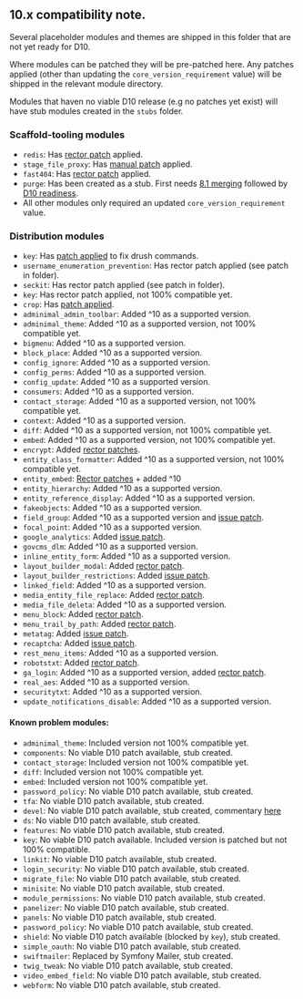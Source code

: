 ## 10.x compatibility note.

Several placeholder modules and themes are shipped in this folder that are not yet ready for D10.

Where modules can be patched they will be pre-patched here. Any patches applied (other than updating the `core_version_requirement` value) will be shipped in the relevant module directory.

Modules that haven no viable D10 release (e.g no patches yet exist) will have stub modules created in the `stubs` folder.

### Scaffold-tooling modules
* `redis`: Has [rector patch](https://www.drupal.org/project/redis/issues/3289284) applied.
* `stage_file_proxy`: Has [manual patch](https://www.drupal.org/project/stage_file_proxy/issues/3283529) applied.
* `fast404`: Has [rector patch](https://www.drupal.org/project/fast_404/issues/3287465) applied.
* `purge`: Has been created as a stub. First needs [8.1 merging](https://www.drupal.org/project/purge/issues/3259320) followed by [D10 readiness](https://www.drupal.org/project/purge/issues/3272193).
* All other modules only required an updated `core_version_requirement` value.

### Distribution modules
* `key`: Has [patch applied](https://www.drupal.org/project/key/issues/3278542) to fix drush commands.
* `username_enumeration_prevention`: Has rector patch applied (see patch in folder).
* `seckit`: Has rector patch applied (see patch in folder).
* `key`: Has rector patch applied, not 100% compatible yet.
* `crop`: Has [patch applied](https://www.drupal.org/project/crop/issues/3286828).
* `adminimal_admin_toolbar`: Added ^10 as a supported version.
* `adminimal_theme`: Added ^10 as a supported version, not 100% compatible yet.
* `bigmenu`: Added ^10 as a supported version.
* `block_place`: Added ^10 as a supported version.
* `config_ignore`: Added ^10 as a supported version.
* `config_perms`: Added ^10 as a supported version.
* `config_update`: Added ^10 as a supported version.
* `consumers`: Added ^10 as a supported version.
* `contact_storage`: Added ^10 as a supported version, not 100% compatible yet.
* `context`: Added ^10 as a supported version.
* `diff`: Added ^10 as a supported version, not 100% compatible yet.
* `embed`: Added ^10 as a supported version, not 100% compatible yet.
* `encrypt`: Added [rector patches](https://www.drupal.org/project/encrypt/issues/3297063).
* `entity_class_formatter`: Added ^10 as a supported version, not 100% compatible yet.
* `entity_embed`: [Rector patches](https://www.drupal.org/project/entity_embed/issues/3287235) + added ^10
* `entity_hierarchy`: Added ^10 as a supported version.
* `entity_reference_display`: Added ^10 as a supported version.
* `fakeobjects`: Added ^10 as a supported version.
* `field_group`: Added ^10 as a supported version and [issue patch](https://www.drupal.org/project/field_group/issues/3278537).
* `focal_point`: Added ^10 as a supported version.
* `google_analytics`: Added [issue patch](https://www.drupal.org/project/google_analytics/issues/3287765).
* `govcms_dlm`: Added ^10 as a supported version.
* `inline_entity_form`: Added ^10 as a supported version.
* `layout_builder_modal`: Added [rector patch](https://www.drupal.org/project/layout_builder_modal/issues/3288232).
* `layout_builder_restrictions`: Added [issue patch](https://www.drupal.org/project/layout_builder_restrictions/issues/3257889).
* `linked_field`: Added ^10 as a supported version.
* `media_entity_file_replace`: Added [rector patch](https://www.drupal.org/project/media_entity_file_replace/issues/3288492).
* `media_file_deleta`: Added ^10 as a supported version.
* `menu_block`: Added [rector patch](https://www.drupal.org/project/menu_block/issues/3288540).
* `menu_trail_by_path`: Added [rector patch](https://www.drupal.org/project/menu_trail_by_path/issues/3288570).
* `metatag`: Added [issue patch](https://www.drupal.org/project/metatag/issues/3252150).
* `recaptcha`: Added [issue patch](https://www.drupal.org/project/recaptcha/issues/3272700).
* `rest_menu_items`: Added ^10 as a supported version.
* `robotstxt`: Added [rector patch](https://www.drupal.org/project/robotstxt/issues/3297979).
* `ga_login`: Added ^10 as a supported version, added [rector patch](https://www.drupal.org/project/ga_login/issues/3297284).
* `real_aes`: Added ^10 as a supported version.
* `securitytxt`: Added ^10 as a supported version.
* `update_notifications_disable`: Added ^10 as a supported version.


#### Known problem modules:
 * `adminimal_theme`: Included version not 100% compatible yet.
 * `components`: No viable D10 patch available, stub created.
 * `contact_storage`: Included version not 100% compatible yet.
 * `diff`: Included version not 100% compatible yet.
 * `embed`: Included version not 100% compatible yet.
 * `password_policy`: No viable D10 patch available, stub created.
 * `tfa`: No viable D10 patch available, stub created.
 * `devel`: No viable D10 patch available, stub created, commentary [here](https://gitlab.com/drupalspoons/devel/-/issues/392)
 * `ds`: No viable D10 patch available, stub created.
 * `features`: No viable D10 patch available, stub created.
 * `key`: No viable D10 patch available. Included version is patched but not 100% compatible.
 * `linkit`: No viable D10 patch available, stub created.
 * `login_security`: No viable D10 patch available, stub created.
 * `migrate_file`: No viable D10 patch available, stub created.
 * `minisite`: No viable D10 patch available, stub created.
 * `module_permissions`: No viable D10 patch available, stub created.
 * `panelizer`: No viable D10 patch available, stub created.
 * `panels`: No viable D10 patch available, stub created.
 * `password_policy`: No viable D10 patch available, stub created.
 * `shield`: No viable D10 patch available (blocked by `key`), stub created.
 * `simple_oauth`: No viable D10 patch available, stub created.
 * `swiftmailer`: Replaced by Symfony Mailer, stub created.
 * `twig_tweak`: No viable D10 patch available, stub created.
 * `video_embed_field`: No viable D10 patch available, stub created.
 * `webform`: No viable D10 patch available, stub created.